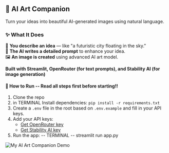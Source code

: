 #

## 🎨 AI Art Companion

Turn your ideas into beautiful AI-generated images using natural language.  



### ✨ What It Does

🧠 **You describe an idea** — like "a futuristic city floating in the sky."  
💬 **The AI writes a detailed prompt** to enhance your idea.  
🖼️ **An image is created** using advanced AI art model.

**Built with Streamlit, OpenRouter (for text prompts), and Stability AI (for image generation)**


#### 🚀 How to Run -- Read all steps first before starting!!

1. Clone the repo
2. in TERMINAL Install dependencies: `pip install -r requirements.txt`
3. Create a `.env` file in the root based on `.env.example` and fill in your API keys.
4. Add your API keys:
   - [Get OpenRouter key](https://openrouter.ai/settings/keys)
   - [Get Stability AI key](https://platform.stability.ai/account/keys)
5. Run the app:
 -- TERMINAL --
streamlit run app.py

![My AI Art Companion Demo](AI-Art-Comp-demo.gif)
